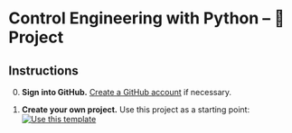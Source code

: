 # Control Engineering with Python – 🚀 Project

## Instructions

 0. **Sign into GitHub.** [Create a GitHub account](https://github.com/join) if necessary.

 1. **Create your own project.** Use this project as a starting point: [![Use this template](https://img.shields.io/badge/-Use%20this%20template-%232ea44f)](https://github.com/boisgera/control-engineering-with-python-project/generate)